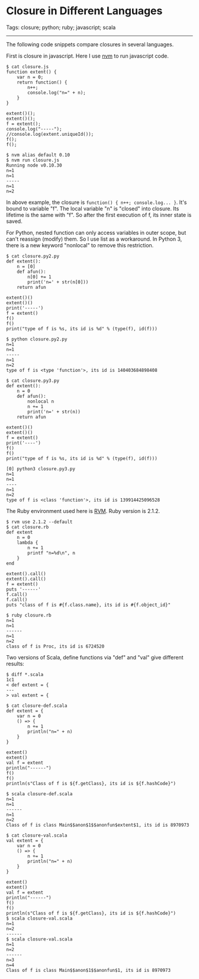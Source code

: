 # Closure in Different Languages
Tags: closure; python; ruby; javascript; scala

------

The following code snippets compare closures in several languages.

First is closure in javascript.
Here I use [nvm](https://github.com/creationix/nvm) to run javascript code.

```
$ cat closure.js
function extent() {
    var n = 0;
    return function() {
        n++;
        console.log("n=" + n);
    }
}

extent()();
extent()();
f = extent();
console.log("-----");
//console.log(extent.uniqueId());
f();
f();

$ nvm alias default 0.10
$ nvm run closure.js
Running node v0.10.30
n=1
n=1
-----
n=1
n=2
```

In above example, the closure is `function() { n++; console.log... }`.
It's bound to variable "f". The local variable "n" is "closed" into closure.
Its lifetime is the same with "f".
So after the first execution of f, its inner state is saved.

For Python, nested function can only access variables in outer scope,
but can't reassign (modify) them.
So I use list as a workaround.
In Python 3, there is a new keyword "nonlocal" to remove this restriction.

```
$ cat closure.py2.py
def extent():
    n = [0]
    def afun():
        n[0] += 1
        print('n=' + str(n[0]))
    return afun

extent()()
extent()()
print('-----')
f = extent()
f()
f()
print("type of f is %s, its id is %d" % (type(f), id(f)))

$ python closure.py2.py 
n=1
n=1
-----
n=1
n=2
type of f is <type 'function'>, its id is 140403684898408

$ cat closure.py3.py
def extent():
    n = 0
    def afun():
        nonlocal n
        n += 1
        print('n=' + str(n))
    return afun

extent()()
extent()()
f = extent()
print('----')
f()
f()
print("type of f is %s, its id is %d" % (type(f), id(f)))

[0] python3 closure.py3.py
n=1
n=1
----
n=1
n=2
type of f is <class 'function'>, its id is 139914425096528
```

The Ruby environment used here is [RVM](http://rvm.io/). Ruby version is 2.1.2.

```
$ rvm use 2.1.2 --default
$ cat closure.rb
def extent
    n = 0
    lambda {
        n += 1
        printf "n=%d\n", n
    }
end

extent().call()
extent().call()
f = extent()
puts '------'
f.call()
f.call()
puts "class of f is #{f.class.name}, its id is #{f.object_id}"

$ ruby closure.rb
n=1
n=1
------
n=1
n=2
class of f is Proc, its id is 6724520
```

Two versions of Scala,
define functions via "def" and "val" give different results:

```
$ diff *.scala
1c1
< def extent = {
---
> val extent = {

$ cat closure-def.scala
def extent = {
    var n = 0
    () => {
        n += 1
        println("n=" + n)
    }
}

extent()
extent()
val f = extent
println("------")
f()
f()
println(s"Class of f is ${f.getClass}, its id is ${f.hashCode}")

$ scala closure-def.scala
n=1
n=1
------
n=1
n=2
Class of f is class Main$$anon$1$$anonfun$extent$1, its id is 8970973

$ cat closure-val.scala 
val extent = {
    var n = 0
    () => {
        n += 1
        println("n=" + n)
    }
}

extent()
extent()
val f = extent
println("------")
f()
f()
println(s"Class of f is ${f.getClass}, its id is ${f.hashCode}")
$ scala closure-val.scala 
n=1
n=2
------
$ scala closure-val.scala 
n=1
n=2
------
n=3
n=4
Class of f is class Main$$anon$1$$anonfun$1, its id is 8970973
```
